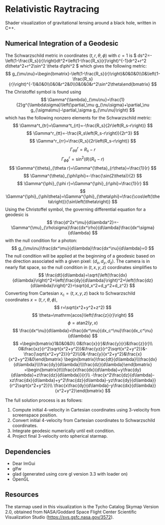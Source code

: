 # Relativistic Raytracing
Shader visualization of gravitational lensing around a black hole, written in C++.

## Numerical Integration of a Geodesic

The Schwarzschild metric in coordinates $(t,r,\theta,\phi)$ with $c=1$ is
$
ds^2=-\left(1-\frac{R_s}{r}\right)dt^2+\left(1-\frac{R_s}{r}\right)^{-1}dr^2+r^2 d\theta^2+r^2\sin^2 \theta d\phi^2
$
which gives the following metric:
$$
g_{\mu\nu}=\begin{bmatrix}-\left(1-\frac{R_s}{r}\right)&0&0&0\\0&\left(1-\frac{R_s}{r}\right)^{-1}&0&0\\0&0&r^2&0\\0&0&0&r^2\sin^2\theta\end{bmatrix}
$$
The Christoffel symbol is found using
$$
\Gamma^{\lambda}_{\mu\nu}=\frac{1}{2}g^{\lambda\sigma}\left(\partial_\mu g_{\nu\sigma}+\partial_\nu g_{\sigma\mu}-\partial_\sigma g_{\mu\nu}\right)
$$
which has the following nonzero elements for the Schwarzschild metric:
$$
\Gamma^t_{tr}=\Gamma^t_{rt}=-\frac{R_s}{2r\left(R_s-r\right)}
$$
$$
\Gamma^r_{tt}=-\frac{R_s\left(R_s-r\right)}{2r^3}
$$
$$
\Gamma^r_{rr}=\frac{R_s}{2r\left(R_s-r\right)}
$$
$$
\Gamma^r_{\theta\theta}=R_s-r
$$
$$
\Gamma^r_{\phi\phi}=\sin^2\left(\theta\right)\left(R_s-r\right)
$$
$$
\Gamma^{\theta}_{\theta r}=\Gamma^{\theta}_{r\theta}=\frac{1}{r}
$$
$$
\Gamma^{\theta}_{\phi\phi}=-\frac{\sin(2\theta)}{2}
$$
$$
\Gamma^{\phi}_{\phi r}=\Gamma^{\phi}_{r\phi}=\frac{1}{r}
$$
$$
\Gamma^{\phi}_{\phi\theta}=\Gamma^{\phi}_{\theta\phi}=\frac{\cos\left(\theta\right)}{\sin\left(\theta\right)}
$$
Using the Christoffel symbol, the governing differential equation for a geodesic is
$$
\frac{d^2x^\mu}{d\lambda^2}=-\Gamma^{\mu}_{\rho\sigma}\frac{dx^\rho}{d\lambda}\frac{dx^\sigma}{d\lambda}
$$
with the null condition for a photon:
$$
g_{\mu\nu}\frac{dx^\mu}{d\lambda}\frac{dx^\nu}{d\lambda}=0
$$
The null condition will be applied at the beginning of a geodesic based on the direction associated with a given pixel: $(d_x, d_y, d_z)$. The camera is in nearly flat space, so the null condition in $(t,x,y,z)$ coordinates simplifies to
$$
\frac{dt}{d\lambda}=\sqrt{\left(\frac{dx}{d\lambda}\right)^2+\left(\frac{dy}{d\lambda}\right)^2+\left(\frac{dz}{d\lambda}\right)^2}=\sqrt{d_x^2+d_y^2+d_z^2}
$$
Converting from Cartesian $x_\mathrm{c}=(t,x,y,z)$ back to Schwarzschild coordinates $x=(t,r,\theta,\phi)$,
$$
r=\sqrt(x^2+y^2+z^2)
$$
$$
\theta=\mathrm{acos}\left(\frac{z}{r}\right)
$$
$$
\phi=\mathrm{atan2}\left(y,x\right)
$$
$$
\frac{dx^\nu}{d\lambda}=\frac{dx^\mu}{dx_c^\nu}\frac{dx_c^\nu}{d\lambda}
$$
$$
=\begin{bmatrix}1&0&0&0\\
0&\frac{x}{r}&\frac{y}{r}&\frac{z}{r}\\
0&\frac{xz}{r^2\sqrt{x^2+y^2}}&\frac{yz}{r^2\sqrt{x^2+y^2}}&-\frac{\sqrt{x^2+y^2}}{r^2}\\0&-\frac{y}{x^2+y^2}&\frac{x}{x^2+y^2}&0\end{bmatrix}
\begin{bmatrix}\frac{dt}{d\lambda}\\\frac{dx}{d\lambda}\\\frac{dy}{d\lambda}\\\frac{dz}{d\lambda}\end{bmatrix}
=\begin{bmatrix}t\\\frac{x\frac{dx}{d\lambda}+y\frac{dy}{d\lambda}+z\frac{dz}{d\lambda}}{r}\\
-\frac{x^2\frac{dz}{d\lambda}-xz\frac{dx}{d\lambda}+y^2\frac{dz}{d\lambda}-yz\frac{dy}{d\lambda}}{r^2\sqrt{x^2+y^2}}\\
\frac{x\frac{dy}{d\lambda}-y\frac{dx}{d\lambda}}{x^2+y^2}\end{bmatrix}
$$

The full solution process is as follows:  
1. Compute initial 4-velocity in Cartesian coordinates using 3-velocity from screenspace position.
2. Convert initial 4-velocity from Cartesian coordinates to Schwarzschild coordinates.
3. Integrate geodesic numerically until exit condition.
4. Project final 3-velocity onto spherical starmap.

## Dependencies
- Dear ImGui
- glfw  
- glad (generated using core gl version 3.3 with loader on)  
- OpenGL

## Resources
The starmap used in this visualization is the Tycho Catalog Skymap Version 2.0, obtained from NASA/Goddard Space Flight Center Scientific Visualization Studio (https://svs.gsfc.nasa.gov/3572).